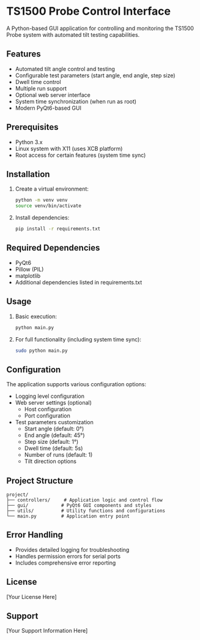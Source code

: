 # TS1500 Probe Control Interface

A Python-based GUI application for controlling and monitoring the TS1500 Probe system with automated tilt testing capabilities.

## Features

- Automated tilt angle control and testing
- Configurable test parameters (start angle, end angle, step size)
- Dwell time control
- Multiple run support
- Optional web server interface
- System time synchronization (when run as root)
- Modern PyQt6-based GUI

## Prerequisites

- Python 3.x
- Linux system with X11 (uses XCB platform)
- Root access for certain features (system time sync)

## Installation

1. Create a virtual environment:
   ```bash
   python -m venv venv
   source venv/bin/activate
   ```

2. Install dependencies:
   ```bash
   pip install -r requirements.txt
   ```

## Required Dependencies

- PyQt6
- Pillow (PIL)
- matplotlib
- Additional dependencies listed in requirements.txt

## Usage

1. Basic execution:
   ```bash
   python main.py
   ```

2. For full functionality (including system time sync):
   ```bash
   sudo python main.py
   ```

## Configuration

The application supports various configuration options:

- Logging level configuration
- Web server settings (optional)
  - Host configuration
  - Port configuration
- Test parameters customization
  - Start angle (default: 0°)
  - End angle (default: 45°)
  - Step size (default: 1°)
  - Dwell time (default: 5s)
  - Number of runs (default: 1)
  - Tilt direction options

## Project Structure

```
project/
├── controllers/     # Application logic and control flow
├── gui/            # PyQt6 GUI components and styles
├── utils/          # Utility functions and configurations
└── main.py         # Application entry point
```

## Error Handling

- Provides detailed logging for troubleshooting
- Handles permission errors for serial ports
- Includes comprehensive error reporting

## License

[Your License Here]

## Support

[Your Support Information Here]
















